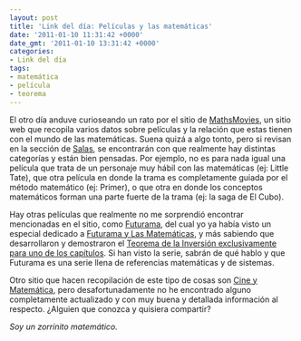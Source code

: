 ```yaml
---
layout: post
title: 'Link del día: Películas y las matemáticas'
date: '2011-01-10 11:31:42 +0000'
date_gmt: '2011-01-10 13:31:42 +0000'
categories:
- Link del día
tags:
- matemática
- película
- teorema
---
```


El otro día anduve curioseando un rato por el sitio de [MathsMovies](http://www.mathsmovies.com/), un sitio web que recopila varios datos sobre películas y la relación que estas tienen con el mundo de las matemáticas. Suena quizá a algo tonto, pero si revisan en la sección de [Salas](http://www.mathsmovies.com/salas/salas.htm), se encontrarán con que realmente hay distintas categorías y están bien pensadas. Por ejemplo, no es para nada igual una película que trata de un personaje muy hábil con las matemáticas (ej: Little Tate), que otra película en donde la trama es completamente guiada por el método matemático (ej: Primer), o que otra en donde los conceptos matemáticos forman una parte fuerte de la trama (ej: la saga de El Cubo).

Hay otras películas que realmente no me sorprendió encontrar mencionadas en el sitio, como [Futurama](http://www.mathsmovies.com/futurama/Sala17_Futurama.htm), del cual yo ya había visto un especial dedicado a [Futurama y Las Matemáticas](http://www.seriesyonkis.com/capitulo/futurama-extras/futurama-y-las-matematicas/49712/), y más sabiendo que desarrollaron y demostraron el [Teorema de la Inversión exclusivamente para uno de los capítulos](http://alt1040.com/2010/08/guionista-de-futurama-creo-y-comprobo-un-teorema-para-el-ultimo-episodio-de-la-serie). Si han visto la serie, sabrán de qué hablo y que Futurama es una serie llena de referencias matemáticas y de sistemas.

Otro sitio que hacen recopilación de este tipo de cosas son [Cine y Matemática](http://www.sectormatematica.cl/cine.htm), pero desafortunadamente no he encontrado alguno completamente actualizado y con muy buena y detallada información al respecto.  ¿Alguien que conozca y quisiera compartir?

_Soy un zorrinito matemático._
